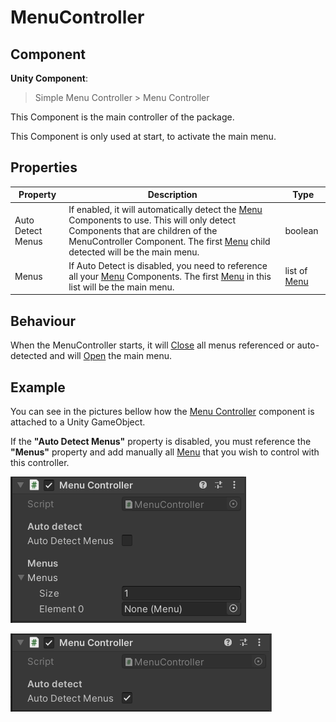 # MenuController

## Component
**Unity Component**:
> Simple Menu Controller > Menu Controller

This Component is the main controller of the package.

This Component is only used at start, to activate the main menu.

## Properties
| Property | Description | Type |
|----------|-------------|------|
| Auto Detect Menus | If enabled, it will automatically detect the [Menu](Menu) Components to use. This will only detect Components that are children of the MenuController Component. The first [Menu](Menu) child detected will be the main menu. | boolean
| Menus | If Auto Detect is disabled, you need to reference all your [Menu](Menu) Components. The first [Menu](Menu) in this list will be the main menu. | list of [Menu](Menu)

## Behaviour
When the MenuController starts, it will [Close](Menu.Close) all menus referenced or auto-detected and will [Open](Menu.Open) the main menu.

## Example

You can see in the pictures bellow how the [Menu Controller](MenuController) component is attached to a Unity GameObject.

If the **"Auto Detect Menus"** property is disabled, you must reference the **"Menus"** property and add manually all [Menu](Menu) that you wish to control with this controller.

![alt text](https://github.com/benjaminhate/Unity-SimpleMenuController/raw/main/Documentation~/components/Images/Menu%20Controller%20-%20not%20Auto%20detect.png "Menu Controller, not auto detect")

![alt text](https://github.com/benjaminhate/Unity-SimpleMenuController/raw/main/Documentation~/components/Images/Menu%20Controller%20-%20Auto%20detect.png "Menu Controller, auto detect")